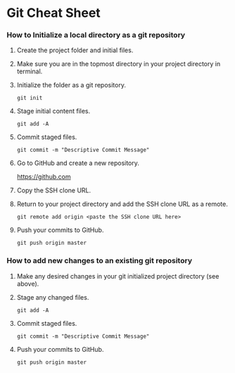 # Git Cheat Sheet

### How to Initialize a local directory as a git repository

1. Create the project folder and initial files.

1. Make sure you are in the topmost directory in your project directory in terminal.

1. Initialize the folder as a git repository.

    `git init`

1. Stage initial content files.

    `git add -A`

1. Commit staged files.

    `git commit -m "Descriptive Commit Message"`

1. Go to GitHub and create a new repository.

    https://github.com

1. Copy the SSH clone URL.

1. Return to your project directory and add the SSH clone URL as a remote.

    `git remote add origin <paste the SSH clone URL here>`

1. Push your commits to GitHub.

    `git push origin master`

### How to add new changes to an existing git repository

1. Make any desired changes in your git initialized project directory (see above).

1. Stage any changed files.

    `git add -A`

1. Commit staged files.

    `git commit -m "Descriptive Commit Message"`

1. Push your commits to GitHub.

    `git push origin master`
